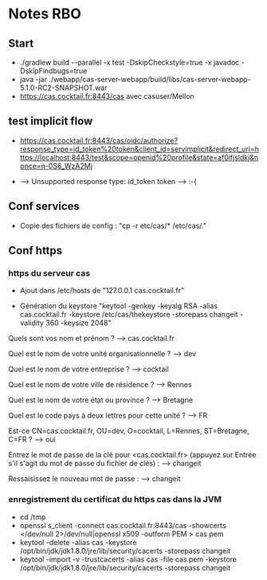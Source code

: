 # Notes RBO

## Start
* ./gradlew build --parallel -x test -DskipCheckstyle=true -x javadoc -DskipFindbugs=true
* java -jar ./webapp/cas-server-webapp/build/libs/cas-server-webapp-5.1.0-RC2-SNAPSHOT.war
* https://cas.cocktail.fr:8443/cas avec casuser/Mellon

## test implicit flow

* https://cas.cocktail.fr:8443/cas/oidc/authorize?response_type=id_token%20token&client_id=servimplicit&redirect_uri=https://localhost:8443/test&scope=openid%20profile&state=af0ifjsldkj&nonce=n-0S6_WzA2Mj

* --> Unsupported response type: id_token token --> :-(

## Conf services
* Copie des fichiers de config : "cp -r etc/cas/* /etc/cas/."

## Conf https

### https du serveur cas
* Ajout dans /etc/hosts de "127.0.0.1	cas.cocktail.fr"

* Génération du keystore "keytool -genkey -keyalg RSA -alias cas.cocktail.fr -keystore /etc/cas/thekeystore -storepass changeit -validity 360 -keysize 2048"

Quels sont vos nom et prénom ? --> cas.cocktail.fr

Quel est le nom de votre unité organisationnelle ? --> dev

Quel est le nom de votre entreprise ? --> cocktail

Quel est le nom de votre ville de résidence ? --> Rennes

Quel est le nom de votre état ou province ? --> Bretagne

Quel est le code pays à deux lettres pour cette unité ? --> FR

Est-ce CN=cas.cocktail.fr, OU=dev, O=cocktail, L=Rennes, ST=Bretagne, C=FR ? --> oui

Entrez le mot de passe de la clé pour <cas.cocktail.fr>
	(appuyez sur Entrée s'il s'agit du mot de passe du fichier de clés) : --> changeit

Ressaisissez le nouveau mot de passe : --> changeit

### enregistrement du certificat du https cas dans la JVM

* cd /tmp
* openssl s_client -connect cas.cocktail.fr:8443/cas -showcerts </dev/null 2>/dev/null|openssl x509 -outform PEM > cas.pem
* keytool -delete -alias cas -keystore /opt/bin/jdk/jdk1.8.0/jre/lib/security/cacerts -storepass changeit
* keytool -import -v -trustcacerts -alias cas -file cas.pem -keystore /opt/bin/jdk/jdk1.8.0/jre/lib/security/cacerts -storepass changeit

